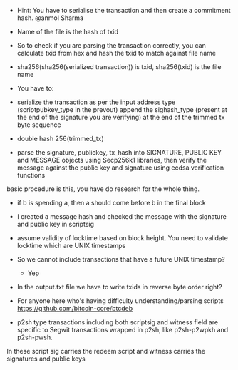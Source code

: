 - Hint: You have to serialise the transaction and then create a commitment hash. @anmol Sharma

- Name of the file is the hash of txid

- So to check if you are parsing the transaction correctly, you can calculate txid from hex and hash the txid to match against file name 

- sha256(sha256(serialized transaction)) is txid, sha256(txid) is the file name

- You have to:
- serialize the transaction as per the input address type (scriptpubkey_type in the prevout)
append the sighash_type (present at the end of the signature you are verifying) at the end of the trimmed tx byte sequence 
- double hash 256(trimmed_tx)
- parse the signature, publickey, tx_hash into SIGNATURE, PUBLIC KEY and MESSAGE objects using Secp256k1 libraries, then verify the message against the public key and signature  using ecdsa verification functions

basic procedure is this, you have do research for the whole thing.


- if b is spending a, then a should come before b in the final block


- I created a message hash and checked the message with the signature and public key in scriptsig

- assume validity of locktime based on block height. You need to validate locktime which are UNIX timestamps

- So we cannot include transactions that have a future UNIX timestamp?
  - Yep   

- In the output.txt file we have to write txids in reverse byte order right?

- For anyone here who's having difficulty understanding/parsing scripts
https://github.com/bitcoin-core/btcdeb

- p2sh type transactions including both scriptsig and witness field are specific to Segwit transactions wrapped in p2sh, like p2sh-p2wpkh and p2sh-pwsh.

In these script sig carries the redeem script and witness carries the signatures and public keys
